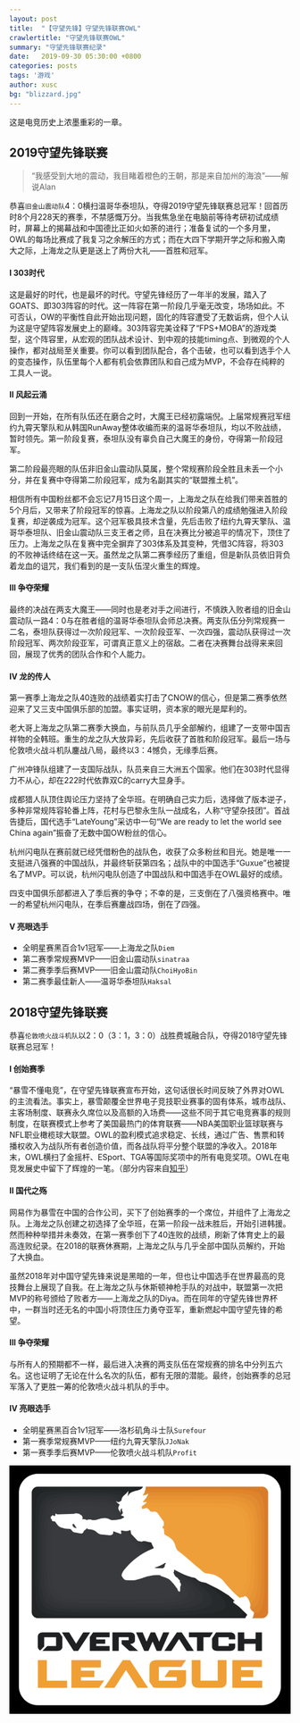 ```yaml
---
layout: post
title:  "【守望先锋】守望先锋联赛OWL"
crawlertitle: "守望先锋联赛OWL"
summary: "守望先锋联赛纪录"
date:   2019-09-30 05:30:00 +0800
categories: posts
tags: '游戏'
author: xusc
bg: "blizzard.jpg"
---
```


这是电竞历史上浓墨重彩的一章。

## 2019守望先锋联赛
> “我感受到大地的震动，我目睹着橙色的王朝，那是来自加州的海浪”——解说Alan

恭喜`旧金山震动队`4：0横扫温哥华泰坦队，夺得2019守望先锋联赛总冠军！回首历时8个月228天的赛季，不禁感慨万分。当我焦急坐在电脑前等待考研初试成绩时，屏幕上的揭幕战和中国德比正如火如荼的进行；准备复试的一个多月里，OWL的每场比赛成了我复习之余解压的方式；而在大四下学期开学之际和搬入南大之际，上海龙之队更是送上了两份大礼——首胜和冠军。

#### I 303时代
这是最好的时代，也是最坏的时代。守望先锋经历了一年半的发展，踏入了GOATS、即303阵容的时代。这一阵容在第一阶段几乎毫无改变，场场如此。不可否认，OW的平衡性自此开始出现问题，固化的阵容遭受了无数诟病，但个人认为这是守望阵容发展史上的巅峰。303阵容完美诠释了“FPS+MOBA”的游戏类型，这个阵容里，从宏观的团队战术设计、到中观的技能timing点、到微观的个人操作，都对战局至关重要。你可以看到团队配合，各个击破，也可以看到选手个人的变态操作，队伍里每个人都有机会依靠团队和自己成为MVP，不会存在纯粹的工具人一说。

#### II 风起云涌
回到一开始，在所有队伍还在磨合之时，大魔王已经初露端倪。上届常规赛冠军纽约九霄天擎队和从韩国RunAway整体收编而来的温哥华泰坦队，均以不败战绩，暂时领先。第一阶段复赛，泰坦队没有辜负自己大魔王的身份，夺得第一阶段冠军。

第二阶段最亮眼的队伍非旧金山震动队莫属，整个常规赛阶段全胜且未丢一个小分，并在复赛中夺得第二阶段冠军，成为名副其实的“联盟推土机”。

相信所有中国粉丝都不会忘记7月15日这个周一，上海龙之队在给我们带来首胜的5个月后，又带来了阶段冠军的惊喜。上海龙之队以阶段第八的成绩勉强进入阶段复赛，却逆袭成为冠军。这个冠军极具技术含量，先后击败了纽约九霄天擎队、温哥华泰坦队、旧金山震动队三支王者之师，且在决赛比分被追平的情况下，顶住了压力。上海龙之队在复赛中完全摒弃了303体系及其变种，凭借3C阵容，将303的不败神话终结在这一天。虽然龙之队第二赛季经历了重组，但是新队员依旧背负着龙血的诅咒，我们看到的是一支队伍涅火重生的辉煌。

#### III 争夺荣耀
最终的决战在两支大魔王——同时也是老对手之间进行，不慎跌入败者组的旧金山震动队一路4：0与在胜者组的温哥华泰坦队会师总决赛。两支队伍分列常规赛一二名，泰坦队获得过一次阶段冠军、一次阶段亚军、一次四强，震动队获得过一次阶段冠军、两次阶段亚军，可谓真正意义上的宿敌。二者在决赛舞台战得来来回回，展现了优秀的团队合作和个人能力。

#### IV 龙的传人
第一赛季上海龙之队40连败的战绩着实打击了CNOW的信心，但是第二赛季依然迎来了又三支中国俱乐部的加盟。事实证明，资本家的眼光是犀利的。

老大哥上海龙之队第二赛季大换血，与前队员几乎全部解约，组建了一支带中国吉祥物的全韩班。重生的龙之队大放异彩，先后收获了首胜和阶段冠军。最后一场与伦敦喷火战斗机队鏖战八局，最终以3：4憾负，无缘季后赛。

广州冲锋队组建了一支国际战队，队员来自三大洲五个国家。他们在303时代显得力不从心，却在222时代依靠双C的carry大显身手。

成都猎人队顶住舆论压力坚持了全华班。在明确自己实力后，选择做了版本逆子，多种非常规阵容轮番上阵，花村与巴黎永生队一战成名，人称“守望杂技团”。首战告捷后，国代选手“LateYoung”采访中一句“We are ready to let the world see China again”振奋了无数中国OW粉丝的信心。

杭州闪电队在赛前就已经凭借粉色的战队色，收获了众多粉丝和目光。她是唯一一支挺进八强赛的中国战队，并最终斩获第四名；战队中的中国选手“Guxue”也被提名了MVP。可以说，杭州闪电队创造了中国战队和中国选手在OWL最好的成绩。

四支中国俱乐部都进入了季后赛的争夺；不幸的是，三支倒在了八强资格赛中。唯一的希望杭州闪电队，在季后赛鏖战四场，倒在了四强。

#### V 亮眼选手
- 全明星赛黑百合1v1冠军——上海龙之队`Diem`
- 第二赛季常规赛MVP——旧金山震动队`sinatraa`
- 第二赛季季后赛MVP——旧金山震动队`ChoiHyoBin`
- 第二赛季最佳新人——温哥华泰坦队`Haksal`

## 2018守望先锋联赛
恭喜`伦敦喷火战斗机队`以2：0（3：1，3：0）战胜费城融合队，夺得2018守望先锋联赛总冠军！

#### I 创始赛季
“暴雪不懂电竞”，在守望先锋联赛宣布开始，这句话很长时间反映了外界对OWL的主流看法。事实上，暴雪颠覆全世界电子竞技职业赛事的固有体系，城市战队、主客场制度、联赛永久席位以及高额的入场费——这些不同于其它电竞赛事的规则制度，在联赛模式上参考了美国最热门的体育联赛——NBA美国职业篮球联赛与NFL职业橄榄球大联盟。OWL的盈利模式追求稳定、长线，通过广告、售票和转播权收入为战队所有者创造价值，而各战队将平分整个联盟的净收入。2018年末，OWL横扫了金摇杆、ESport、TGA等国际奖项中的所有电竞奖项。OWL在电竞发展史中留下了辉煌的一笔。（部分内容来自[知乎](https://zhuanlan.zhihu.com/p/52383266)）

#### II 国代之殇
网易作为暴雪在中国的合作公司，买下了创始赛季的一个席位，并组件了上海龙之队。上海龙之队创建之初选择了全华班，在第一阶段一战未胜后，开始引进韩援。然而种种举措并未奏效，在第一赛季创下了40连败的战绩，刷新了体育史上的最高连败纪录。在2018的联赛休赛期，上海龙之队与几乎全部中国队员解约，开始了大换血。

虽然2018年对中国守望先锋来说是黑暗的一年，但也让中国选手在世界最高的竞技舞台上展现了自我。在上海龙之队与休斯顿神枪手队的对战中，联盟第一次把MVP的称号颁给了败者方——上海龙之队的Diya。而在同年的守望先锋世界杯中，一群当时还无名的中国小将顶住压力勇夺亚军，重新燃起中国守望先锋的希望。

#### III 争夺荣耀
与所有人的预期都不一样，最后进入决赛的两支队伍在常规赛的排名中分列五六名。这也证明了无论在什么名次的队伍，都有无限的潜能。最终，创始赛季的总冠军落入了更胜一筹的伦敦喷火战斗机队的手中。

#### IV 亮眼选手
- 全明星赛黑百合1v1冠军——洛杉矶角斗士队`Surefour`
- 第一赛季常规赛MVP——纽约九霄天擎队`JJoNak`
- 第一赛季季后赛MVP——伦敦喷火战斗机队`Profit`

![](/assets/images/2019/owl.png)
